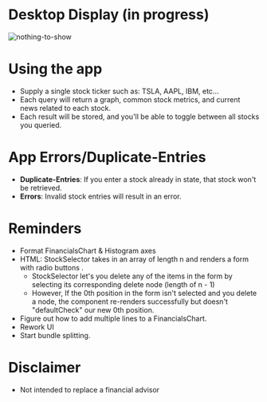 # Desktop Display (in progress)
![nothing-to-show](./demos/tour.gif)

# Using the app
+ Supply a single stock ticker such as: TSLA, AAPL, IBM, etc...
+ Each query will return a graph, common stock metrics, and current news related to each stock.
+ Each result will be stored, and you'll be able to toggle between all stocks you queried.

# App Errors/Duplicate-Entries
+ __Duplicate-Entries__: If you enter a stock already in state, that stock won't be retrieved.
+ __Errors__: Invalid stock entries will result in an error.

# Reminders
+ Format FinancialsChart & Histogram axes
+ HTML: StockSelector takes in an array of length n and renders a form with radio buttons .
    + StockSelector let's you delete any of the items in the form by selecting its corresponding delete node (length of n - 1)
    + However, If the 0th position in the form isn't selected and you delete a node, the component re-renders successfully but
    doesn't "defaultCheck" our new 0th position.
+ Figure out how to add multiple lines to a FinancialsChart. 
+ Rework UI
+ Start bundle splitting.

# Disclaimer
+ Not intended to replace a financial advisor
